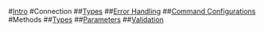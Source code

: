 ﻿#[Intro](index.md)
#Connection
##[Types](Connection/Types.md)
##[Error Handling](Connection/ErrorHandling.md)
##[Command Configurations](Connection/IdBCommandConfig.md)
#Methods
##[Types](Methods/Types.md)
##[Parameters](Methods/Parameters.md)
##[Validation](Methods/Validation.md)
